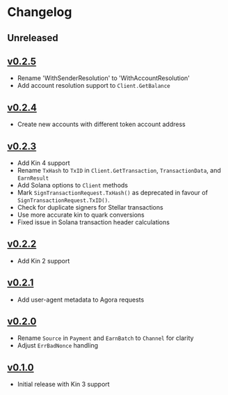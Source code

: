 # Changelog

## Unreleased

## [v0.2.5](https://github.com/kinecosystem/agora/releases/tag/v0.2.5)
- Rename 'WithSenderResolution' to 'WithAccountResolution'
- Add account resolution support to `Client.GetBalance` 

## [v0.2.4](https://github.com/kinecosystem/agora/releases/tag/v0.2.4)
- Create new accounts with different token account address

## [v0.2.3](https://github.com/kinecosystem/agora/releases/tag/v0.2.3)
- Add Kin 4 support
- Rename `TxHash` to `TxID` in `Client.GetTransaction`, `TransactionData`, and `EarnResult`
- Add Solana options to `Client` methods
- Mark `SignTransactionRequest.TxHash()` as deprecated in favour of `SignTransactionRequest.TxID()`.
- Check for duplicate signers for Stellar transactions
- Use more accurate kin to quark conversions
- Fixed issue in Solana transaction header calculations

## [v0.2.2](https://github.com/kinecosystem/agora/releases/tag/v0.2.2)
- Add Kin 2 support

## [v0.2.1](https://github.com/kinecosystem/agora/releases/tag/v0.2.1)
- Add user-agent metadata to Agora requests

## [v0.2.0](https://github.com/kinecosystem/agora/releases/tag/v0.2.0)
- Rename `Source` in `Payment` and `EarnBatch` to `Channel` for clarity
- Adjust `ErrBadNonce` handling

## [v0.1.0](https://github.com/kinecosystem/agora/releases/tag/v0.1.0)
- Initial release with Kin 3 support
